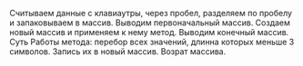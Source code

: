 Считываем данные с клавиаутры, через пробел, разделяем по пробелу и запаковываем в массив.
Выводим первоначальный массив.
Создаем новый массив и применяем к нему метод.
Выводим конечный массив.
Суть Работы метода: перебор всех значений, длинна которых меньше 3 символов.
Запись их в новый массив. Возрат массива.
